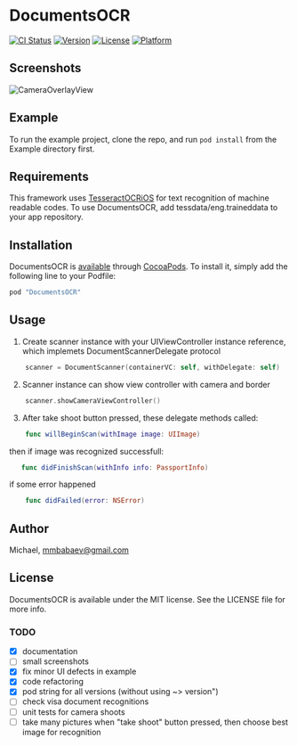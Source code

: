 # DocumentsOCR

[![CI Status](http://img.shields.io/travis/Michael/DocumentsOCR.svg?style=flat)](https://travis-ci.org/Michael/DocumentsOCR)
[![Version](https://img.shields.io/cocoapods/v/DocumentsOCR.svg?style=flat)](http://cocoapods.org/pods/DocumentsOCR)
[![License](https://img.shields.io/cocoapods/l/DocumentsOCR.svg?style=flat)](http://cocoapods.org/pods/DocumentsOCR)
[![Platform](https://img.shields.io/cocoapods/p/DocumentsOCR.svg?style=flat)](http://cocoapods.org/pods/DocumentsOCR)

## Screenshots 

![CameraOverlayView](http://s21.postimg.org/72rx8qx5j/XTk3_O3_Vt9_QM.jpg)

## Example

To run the example project, clone the repo, and run `pod install` from the Example directory first.

## Requirements

This framework uses [TesseractOCRiOS](https://github.com/gali8/Tesseract-OCR-iOS) for text recognition of machine readable codes. To use DocumentsOCR, add tessdata/eng.traineddata to your app repository. 

## Installation

DocumentsOCR is [available](https://cocoapods.org/pods/DocumentsOCR) through [CocoaPods](http://cocoapods.org). To install
it, simply add the following line to your Podfile:

```ruby
pod "DocumentsOCR"
```
## Usage

1) Create scanner instance with your UIViewController instance reference, which implemets DocumentScannerDelegate protocol

```swift
    scanner = DocumentScanner(containerVC: self, withDelegate: self)
```

2) Scanner instance can show view controller with camera and border

```swift
    scanner.showCameraViewController()
```

3) After take shoot button pressed, these delegate methods called: 

```swift
    func willBeginScan(withImage image: UIImage)
```

then if image was recognized successfull:

```swift
   func didFinishScan(withInfo info: PassportInfo)
```

if some error happened

```swift
    func didFailed(error: NSError)
```



## Author

Michael, mmbabaev@gmail.com

## License

DocumentsOCR is available under the MIT license. See the LICENSE file for more info.

### TODO

- [x] documentation
- [ ] small screenshots
- [x] fix minor UI defects in example 
- [x] code refactoring
- [x] pod string for all versions (without using ~> version")
- [ ] check visa document recognitions
- [ ] unit tests for camera shoots
- [ ] take many pictures when "take shoot" button pressed, then choose best image for recognition
